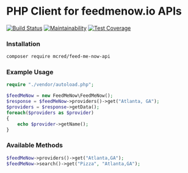 # PHP Client for feedmenow.io APIs
[![Build Status](https://travis-ci.org/mcred/FeedMeNow-PHP.svg?branch=master)](https://travis-ci.org/mcred/FeedMeNow-PHP)
[![Maintainability](https://api.codeclimate.com/v1/badges/6e486d9f3cdb92aa7aab/maintainability)](https://codeclimate.com/github/mcred/FeedMeNow-PHP/maintainability)
[![Test Coverage](https://api.codeclimate.com/v1/badges/6e486d9f3cdb92aa7aab/test_coverage)](https://codeclimate.com/github/mcred/FeedMeNow-PHP/test_coverage)

### Installation
```bash
composer require mcred/feed-me-now-api
```

### Example Usage
```php
require "./vendor/autoload.php";

$feedMeNow = new FeedMeNow\FeedMeNow();
$response = $feedMeNow->providers()->get("Atlanta, GA");
$providers = $response->getData();
foreach($providers as $provider)
{
    echo $provider->getName();
}

```

### Available Methods
```php
$feedMeNow->providers()->get("Atlanta,GA");
$feedMeNow->search()->get("Pizza", "Atlanta,GA");
```
